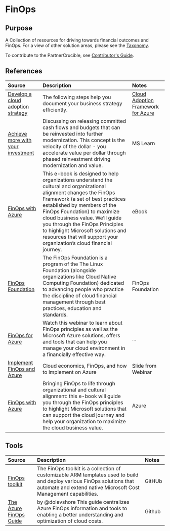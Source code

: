# FinOps


## Purpose

A Collection of resources for driving towards financial outcomes and FinOps. For a view of other solution areas, please see the [Taxonomy](./Taxonomy). 

To contribute to the PartnerCrucible, see [Contributor's Guide](ContributorsGuide).



## References

Source | Description | Notes
:----- | :---------- | :-----
[Develop a cloud adoption strategy](https://learn.microsoft.com/en-us/azure/cloud-adoption-framework/strategy/)| The following steps help you document your business strategy efficiently.| [Cloud Adoption Framework for Azure](https://learn.microsoft.com/en-us/azure/cloud-adoption-framework/)
[Achieve more with your investment](https://learn.microsoft.com/en-us/azure/cloud-adoption-framework/strategy/achieve-more#achieve-more-with-your-investment) | Discussing on releasing committed cash flows and budgets that can be reinvested into further modernization. This concept is the velocity of the dollar - you accelerate value per dollar through phased reinvestment driving modernization and value. | MS Learn 
[FinOps with Azure](./Docs/FinOps_with_Azure_eBook_V1.pdf) | This e-book is designed to help organizations understand the cultural and organizational alignment changes the FinOps Framework (a set of best practices established by members of the FinOps Foundation) to maximize cloud business value. We’ll guide you through the FinOps Principles to highlight Microsoft solutions and resources that will support your organization’s cloud financial journey. | eBook 
[FinOps Foundation](https://www.finops.org/about/) | The FinOps Foundation is a program of the The Linux Foundation (alongside organizations like Cloud Native Computing Foundation) dedicated to advancing people who practice the discipline of cloud financial management through best practices, education and standards. | FinOps Foundation
[FinOps for Azure](https://info.microsoft.com/ww-ondemand-implement-finops-for-azure.html?lcid=en-us) | Watch this webinar to learn about FinOps principles as well as the Microsoft Azure solutions, offers and tools that can help you manage your cloud environment in a financially effective way. |...
[Implement FinOps and Azure](https://on24static.akamaized.net/event/33/08/49/2/rt/1/documents/resourceList1626975656008/implementfinopsonazure1626975651629.pdf) | Cloud economics, FinOps, and how to implement on Azure | Slide from Webinar
[FinOps with Azure](https://azure.microsoft.com/en-us/resources/finops-with-azure-bringing-finops-to-life-through-organizational-and-cultural-alignment/en-us/?cdn=disable) | Bringing FinOps to life through organizational and cultural alignment: this e-book will guide you through the FinOps principles to highlight Microsoft solutions that can support the cloud journey and help your organization to maximize the cloud business value. | Azure

## Tools

Source | Description | Notes
:----- | :---------- | :-----
[FinOps toolkit](https://github.com/microsoft/finops-toolkit/tree/main) | The FinOps toolkit is a collection of customizable ARM templates used to build and deploy various FinOps solutions that automate and extend native Microsoft Cost Management capabilities.| GitHUb
[The Azure FinOps Guide](https://github.com/dolevshor/azure-finops-guide) | by @dolevshore This guide centralizes Azure FinOps information and tools to enabling a better understanding and optimization of cloud costs. | Github